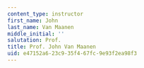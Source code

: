 ```yaml
---
content_type: instructor
first_name: John
last_name: Van Maanen
middle_initial: ''
salutation: Prof.
title: Prof. John Van Maanen
uid: e47152a6-23c9-35f4-67fc-9e93f2ea98f3
---
```

